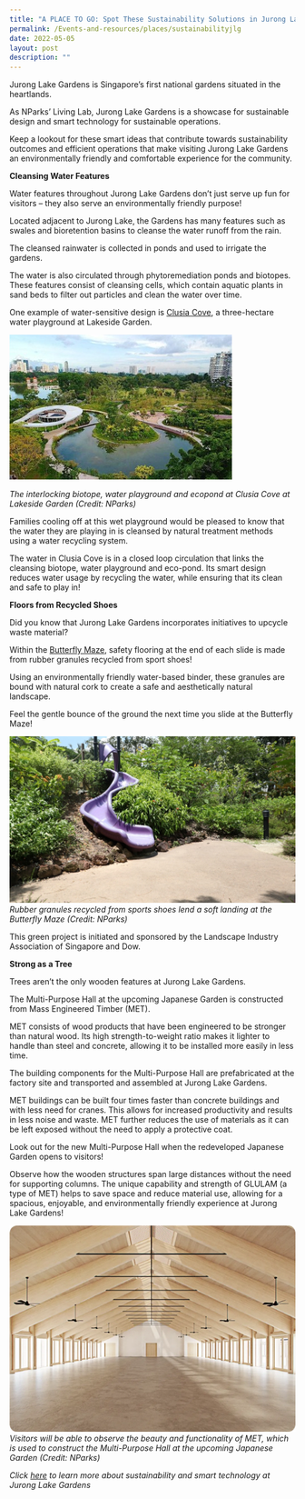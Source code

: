 ```yaml
---
title: "A PLACE TO GO: Spot These Sustainability Solutions in Jurong Lake Gardens!"
permalink: /Events-and-resources/places/sustainabilityjlg
date: 2022-05-05
layout: post
description: ""
---
```

Jurong Lake Gardens is Singapore’s first national gardens situated in the heartlands. 

As NParks’ Living Lab, Jurong Lake Gardens is a showcase for sustainable design and smart technology for sustainable operations. 

Keep a lookout for these smart ideas that contribute towards sustainability outcomes and efficient operations that make visiting Jurong Lake Gardens an environmentally friendly and comfortable experience for the community. 

**Cleansing Water Features**

Water features throughout Jurong Lake Gardens don’t just serve up fun for visitors – they also serve an environmentally friendly purpose!

Located adjacent to Jurong Lake, the Gardens has many features such as swales and bioretention basins to cleanse the water runoff from the rain. 

The cleansed rainwater is collected in ponds and used to irrigate the gardens. 

The water is also circulated through phytoremediation ponds and biotopes. These features consist of cleansing cells, which contain aquatic plants in sand beds to filter out particles and clean the water over time.

One example of water-sensitive design is [Clusia Cove](https://www.nparks.gov.sg/juronglakegardens/explore-our-gardens/attractions/clusia-cove), a three-hectare water playground at Lakeside Garden. 

![](/images/Clusia%20Cove.jpg)

*The interlocking biotope, water playground and ecopond at Clusia Cove at Lakeside Garden (Credit: NParks)*

Families cooling off at this wet playground would be pleased to know that the water they are playing in is cleansed by natural treatment methods using a water recycling system.

The water in Clusia Cove is in a closed loop circulation that links the cleansing biotope, water playground and eco-pond. Its smart design reduces water usage by recycling the water, while ensuring that its clean and safe to play in!

**Floors from Recycled Shoes**

Did you know that Jurong Lake Gardens incorporates initiatives to upcycle waste material?

Within the [Butterfly Maze](https://www.nparks.gov.sg/juronglakegardens/explore-our-gardens/attractions/butterfly-maze), safety flooring at the end of each slide is made from rubber granules recycled from sport shoes!

Using an environmentally friendly water-based binder, these granules are bound with natural cork to create a safe and aesthetically natural landscape.

Feel the gentle bounce of the ground the next time you slide at the Butterfly Maze!

![](/images/Slide.jpg)
*Rubber granules recycled from sports shoes lend a soft landing at the Butterfly Maze (Credit: NParks)*

This green project is initiated and sponsored by the Landscape Industry Association of Singapore and Dow. 

**Strong as a Tree**

Trees aren’t the only wooden features at Jurong Lake Gardens. 

The Multi-Purpose Hall at the upcoming Japanese Garden is constructed from Mass Engineered Timber (MET). 

MET consists of wood products that have been engineered to be stronger than natural wood. Its high strength-to-weight ratio makes it lighter to handle than steel and concrete, allowing it to be installed more easily in less time. 

The building components for the Multi-Purpose Hall are prefabricated at the factory site and transported and assembled at Jurong Lake Gardens. 

MET buildings can be built four times faster than concrete buildings and with less need for cranes. This allows for increased productivity and results in less noise and waste. MET further reduces the use of materials as it can be left exposed without the need to apply a protective coat. 

Look out for the new Multi-Purpose Hall when the redeveloped Japanese Garden opens to visitors!

Observe how the wooden structures span large distances without the need for supporting columns. The unique capability and strength of GLULAM (a type of MET) helps to save space and reduce material use, allowing for a spacious, enjoyable, and environmentally friendly experience at Jurong Lake Gardens!

![](/images/MET%20hall.png)
*Visitors will be able to observe the beauty and functionality of MET, which is used to construct the Multi-Purpose Hall at the upcoming Japanese Garden (Credit: NParks)*

*Click [here](https://www.nparks.gov.sg/juronglakegardens/who-we-are/jurong-lake-gardens) to learn more about sustainability and smart technology at Jurong Lake Gardens*